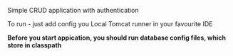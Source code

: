 Simple CRUD application with authentication

To run - just add config you Local Tomcat runner in your favourite IDE

**Before you start appication, you should run database config files, which store in classpath**
